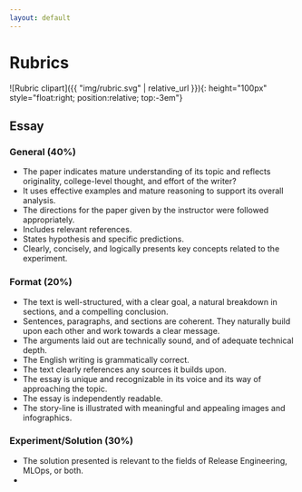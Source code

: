 ```yaml
---
layout: default
---
```

# Rubrics
![Rubric clipart]({{ "img/rubric.svg" | relative_url }}){: height="100px" style="float:right; position:relative; top:-3em"}

## Essay

### General (40%)

- The paper indicates mature understanding of its topic and reflects originality, college-level thought, and effort of the writer? 
- It uses effective examples and mature reasoning to support its overall analysis.
- The directions for the paper given by the instructor were followed appropriately.
- Includes relevant references.
- States hypothesis and specific predictions.
- Clearly, concisely, and logically presents key concepts related to the experiment. 

### Format (20%)

- The text is well-structured, with a clear goal, a natural breakdown in sections, and a compelling conclusion.
- Sentences, paragraphs, and sections are coherent. They naturally build upon each other and work towards a clear message.
- The arguments laid out are technically sound, and of adequate technical depth.
- The English writing is grammatically correct.
- The text clearly references any sources it builds upon.
- The essay is unique and recognizable in its voice and its way of approaching the topic.
- The essay is independently readable.
- The story-line is illustrated with meaningful and appealing images and infographics.

### Experiment/Solution (30%)

- The solution presented is relevant to the fields of Release Engineering, MLOps, or both.
- 
